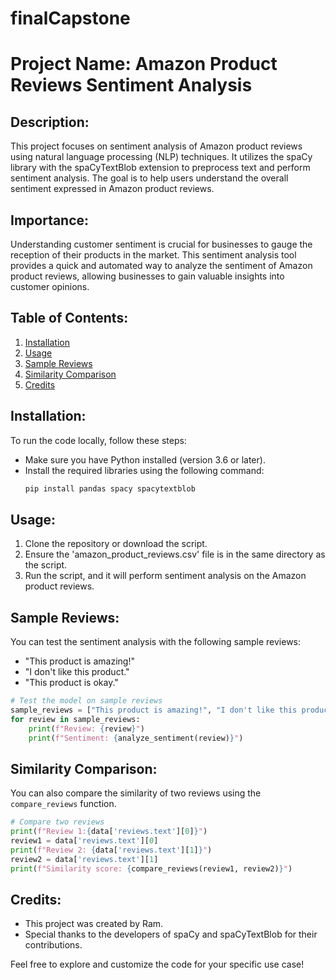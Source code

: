 # finalCapstone

# Project Name: Amazon Product Reviews Sentiment Analysis

## Description:
This project focuses on sentiment analysis of Amazon product reviews using natural language processing (NLP) techniques. It utilizes the spaCy library with the spaCyTextBlob extension to preprocess text and perform sentiment analysis. The goal is to help users understand the overall sentiment expressed in Amazon product reviews.

## Importance:
Understanding customer sentiment is crucial for businesses to gauge the reception of their products in the market. This sentiment analysis tool provides a quick and automated way to analyze the sentiment of Amazon product reviews, allowing businesses to gain valuable insights into customer opinions.

## Table of Contents:
1. [Installation](#installation)
2. [Usage](#usage)
3. [Sample Reviews](#sample-reviews)
4. [Similarity Comparison](#similarity-comparison)
5. [Credits](#credits)

## Installation:
To run the code locally, follow these steps:
- Make sure you have Python installed (version 3.6 or later).
- Install the required libraries using the following command:
  ```bash
  pip install pandas spacy spacytextblob
  ```

## Usage:
1. Clone the repository or download the script.
2. Ensure the 'amazon_product_reviews.csv' file is in the same directory as the script.
3. Run the script, and it will perform sentiment analysis on the Amazon product reviews.

## Sample Reviews:
You can test the sentiment analysis with the following sample reviews:
- "This product is amazing!"
- "I don't like this product."
- "This product is okay."

```python
# Test the model on sample reviews
sample_reviews = ["This product is amazing!", "I don't like this product.", "This product is okay."]
for review in sample_reviews:
    print(f"Review: {review}")
    print(f"Sentiment: {analyze_sentiment(review)}")
```

## Similarity Comparison:
You can also compare the similarity of two reviews using the `compare_reviews` function.

```python
# Compare two reviews
print(f"Review 1:{data['reviews.text'][0]}")
review1 = data['reviews.text'][0]
print(f"Review 2: {data['reviews.text'][1]}")
review2 = data['reviews.text'][1]
print(f"Similarity score: {compare_reviews(review1, review2)}")
```

## Credits:
- This project was created by Ram.
- Special thanks to the developers of spaCy and spaCyTextBlob for their contributions.

Feel free to explore and customize the code for your specific use case!